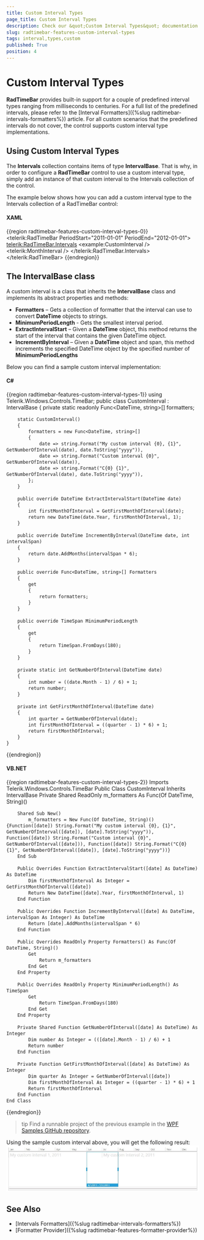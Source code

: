 ```yaml
---
title: Custom Interval Types
page_title: Custom Interval Types
description: Check our &quot;Custom Interval Types&quot; documentation article for the RadTimeBar {{ site.framework_name }} control.
slug: radtimebar-features-custom-interval-types
tags: interval,types,custom
published: True
position: 4
---
```


# Custom Interval Types

__RadTimeBar__ provides built-in support for a couple of predefined interval types ranging from milliseconds to centuries. For a full list of the predefined intervals, please refer to the [Interval Formatters]({%slug radtimebar-intervals-formatters%}) article. For all custom scenarios that the predefined intervals do not cover, the control supports custom interval type implementations.

## Using Custom Interval Types

The __Intervals__ collection contains items of type __IntervalBase__. That is why, in order to configure a __RadTimeBar__ control to use a custom interval type, simply add an instance of that custom interval to the Intervals collection of the control.

The example below shows how you can add a custom interval type to the Intervals collection of a RadTimeBar control:

#### __XAML__
{{region radtimebar-features-custom-interval-types-0}}
	<telerik:RadTimeBar PeriodStart="2011-01-01"
                     PeriodEnd="2012-01-01">
		<telerik:RadTimeBar.Intervals>
			<example:CustomInterval />
			<telerik:MonthInterval />
		</telerik:RadTimeBar.Intervals>
	</telerik:RadTimeBar>
{{endregion}}

## The IntervalBase class

A custom interval is a class that inherits the __IntervalBase__ class and implements its abstract properties and methods:
* __Formatters__ – Gets a collection of formatter that the interval can use to convert __DateTime__ objects to strings.
* __MinimumPeriodLength__ - Gets the smallest interval period.
* __ExtractIntervalStart__ – Given a __DateTime__ object, this method returns the start of the interval that contains the given DateTime object.
* __IncrementByInterval__ – Given a __DateTime__ object and span, this method increments the specified DateTime object by the specified number of __MinimumPeriodLengths__

Below you can find a sample custom interval implementation:

#### __C#__
{{region radtimebar-features-custom-interval-types-1}}
	using Telerik.Windows.Controls.TimeBar;
	public class CustomInterval : IntervalBase
	{
		private static readonly Func<DateTime, string>[] formatters;

		static CustomInterval()
		{
			formatters = new Func<DateTime, string>[]
			{
				date => string.Format("My custom interval {0}, {1}", GetNumberOfInterval(date), date.ToString("yyyy")),
				date => string.Format("Custom interval {0}", GetNumberOfInterval(date)),
				date => string.Format("C{0} {1}", GetNumberOfInterval(date), date.ToString("yyyy")),
			};
		}

		public override DateTime ExtractIntervalStart(DateTime date)
		{
			int firstMonthOfInterval = GetFirstMonthOfInterval(date);
			return new DateTime(date.Year, firstMonthOfInterval, 1);
		}

		public override DateTime IncrementByInterval(DateTime date, int intervalSpan)
		{
			return date.AddMonths(intervalSpan * 6);
		}

		public override Func<DateTime, string>[] Formatters
		{
			get
			{
				return formatters;
			}
		}

		public override TimeSpan MinimumPeriodLength
		{
			get
			{
				return TimeSpan.FromDays(180);
			}
		}

		private static int GetNumberOfInterval(DateTime date)
		{
			int number = ((date.Month - 1) / 6) + 1;
			return number;
		}

		private int GetFirstMonthOfInterval(DateTime date)
		{
			int quarter = GetNumberOfInterval(date);
			int firstMonthOfInterval = ((quarter - 1) * 6) + 1;
			return firstMonthOfInterval;
		}
	}
{{endregion}}

#### __VB.NET__
{{region radtimebar-features-custom-interval-types-2}}
	Imports Telerik.Windows.Controls.TimeBar
	Public Class CustomInterval
		Inherits IntervalBase
		Private Shared ReadOnly m_formatters As Func(Of DateTime, String)()

		Shared Sub New()
			m_formatters = New Func(Of DateTime, String)() {Function([date]) String.Format("My custom interval {0}, {1}", GetNumberOfInterval([date]), [date].ToString("yyyy")), Function([date]) String.Format("Custom interval {0}", GetNumberOfInterval([date])), Function([date]) String.Format("C{0} {1}", GetNumberOfInterval([date]), [date].ToString("yyyy"))}
		End Sub

		Public Overrides Function ExtractIntervalStart([date] As DateTime) As DateTime
			Dim firstMonthOfInterval As Integer = GetFirstMonthOfInterval([date])
			Return New DateTime([date].Year, firstMonthOfInterval, 1)
		End Function

		Public Overrides Function IncrementByInterval([date] As DateTime, intervalSpan As Integer) As DateTime
			Return [date].AddMonths(intervalSpan * 6)
		End Function

		Public Overrides ReadOnly Property Formatters() As Func(Of DateTime, String)()
			Get
				Return m_formatters
			End Get
		End Property

		Public Overrides ReadOnly Property MinimumPeriodLength() As TimeSpan
			Get
				Return TimeSpan.FromDays(180)
			End Get
		End Property

		Private Shared Function GetNumberOfInterval([date] As DateTime) As Integer
			Dim number As Integer = (([date].Month - 1) / 6) + 1
			Return number
		End Function

		Private Function GetFirstMonthOfInterval([date] As DateTime) As Integer
			Dim quarter As Integer = GetNumberOfInterval([date])
			Dim firstMonthOfInterval As Integer = ((quarter - 1) * 6) + 1
			Return firstMonthOfInterval
		End Function
	End Class
{{endregion}}

>tip Find a runnable project of the previous example in the [WPF Samples GitHub repository](https://github.com/telerik/xaml-sdk/tree/master/TimeBar/WPF/CustomIntervalTypes).

Using the sample custom interval above, you will get the following result:
![WPF RadTimeBar ](images/radtimebar-features-custom-interval-types_01.jpg)

## See Also
 * [Intervals Formatters]({%slug radtimebar-intervals-formatters%})
 * [Formatter Provider]({%slug radtimebar-features-formatter-provider%})